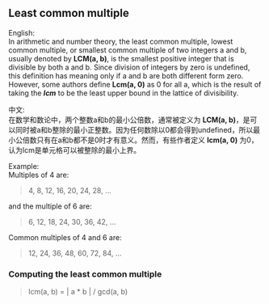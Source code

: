 ## Least common multiple
English:  
  In arithmetic and number theory, the least common multiple, lowest common multiple, or smallest common multiple of two integers a and b, usually denoted by **LCM(a, b)**, is the smallest positive integer that is divisible by both a and b. Since division of integers by zero is undefined, this definition has meaning only if a and b are both different form zero. However, some authors define **Lcm(a, 0)** as 0 for all a, which is the result of taking the ***lcm*** to be the least upper bound in the lattice of divisibility.
 
中文:  
在数学和数论中，两个整数a和b的最小公倍数，通常被定义为 **LCM(a, b)**，是可以同时被a和b整除的最小正整数。因为任何数除以0都会得到undefined，所以最小公倍数只有在a和b都不是0时才有意义。然而，有些作者定义 **lcm(a, 0)** 为0，认为lcm是单元格可以被整除的最小上界。

Example:  
Multiples of 4 are:  
> 4, 8, 12, 16, 20, 24, 28, ...

and the multiple of 6 are:
> 6, 12, 18, 24, 30, 36, 42, ...

Common multiples of 4 and 6 are:
> 12, 24, 36, 48, 60, 72, 84, ...

### Computing the least common multiple
> lcm(a, b) = | a * b | / gcd(a, b)
